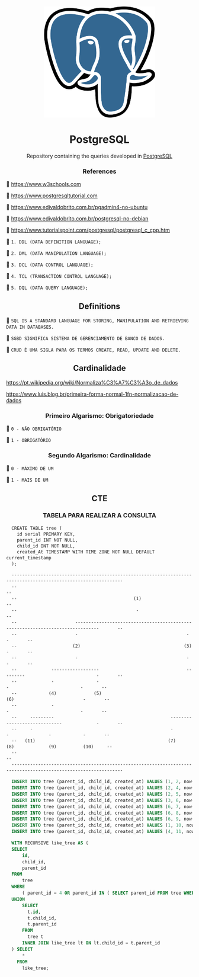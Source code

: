 <p align="center"><img height=300 width=300 src="Postgresql_elephant.svg"></p>

<h1 align="center">PostgreSQL</h1>

<p align="center">Repository containing the queries developed in <a href="https://www.postgresql.org">PostgreSQL</a></p>

<h3 align="center">References</h3>

<span>👹</span> <a href="https://www.w3schools.com">https://www.w3schools.com</a>

<span>👹</span> <a href="https://www.postgresqltutorial.com">https://www.postgresqltutorial.com</a>

<span>👹</span> <a href="https://www.edivaldobrito.com.br/pgadmin4-no-ubuntu">https://www.edivaldobrito.com.br/pgadmin4-no-ubuntu</a>

<span>👹</span> <a href="https://www.edivaldobrito.com.br/postgresql-no-debian">https://www.edivaldobrito.com.br/postgresql-no-debian</a>

<span>👹</span> <a href="https://www.tutorialspoint.com/postgresql/postgresql_c_cpp.htm">https://www.tutorialspoint.com/postgresql/postgresql_c_cpp.htm</a>

<span>🧷</span> <span>`1. DDL (DATA DEFINITION LANGUAGE);`</span>

<span>🧷</span> <span>`2. DML (DATA MANIPULATION LANGUAGE);`</span>

<span>🧷</span> <span>`3. DCL (DATA CONTROL LANGUAGE);`</span>

<span>🧷</span> <span>`4. TCL (TRANSACTION CONTROL LANGUAGE);`</span>

<span>🧷</span> <span>`5. DQL (DATA QUERY LANGUAGE);`</span>

<h2 align="center">Definitions</h2>

<span>📀</span> <span>`SQL IS A STANDARD LANGUAGE FOR STORING, MANIPULATION AND RETRIEVING DATA IN DATABASES.`</span>

<span>📀</span> <span>`SGBD SIGNIFICA SISTEMA DE GERENCIAMENTO DE BANCO DE DADOS.`</span>

<span>📀</span> <span>`CRUD É UMA SIGLA PARA OS TERMOS CREATE, READ, UPDATE AND DELETE.`</span>

<h2 align="center">Cardinalidade</h2>

<a href="https://pt.wikipedia.org/wiki/Normaliza%C3%A7%C3%A3o_de_dados">https://pt.wikipedia.org/wiki/Normaliza%C3%A7%C3%A3o_de_dados</a>

<a href="https://www.luis.blog.br/primeira-forma-normal-1fn-normalizacao-de-dados">https://www.luis.blog.br/primeira-forma-normal-1fn-normalizacao-de-dados</a>

<h3 align="center">Primeiro Algarismo: Obrigatoriedade</h3>

🌂 `0 - NÃO OBRIGATÓRIO`

🌂 `1 - OBRIGATÓRIO`

<h3 align="center">Segundo Algarismo: Cardinalidade</h3>

🌂 `0 - MÁXIMO DE UM`

🌂 `1 - MAIS DE UM`

<h2 align="center">CTE</h2>

<h3 align="center">TABELA PARA REALIZAR A CONSULTA</h3>

  ```
    CREATE TABLE tree (
      id serial PRIMARY KEY,
      parent_id INT NOT NULL,
      child_id INT NOT NULL,
      created_At TIMESTAMP WITH TIME ZONE NOT NULL DEFAULT current_timestamp
    );
  ```

  ```
    ----------------------------------------------------------------------------------------------------------------
    --                                                                                                            --
    --                                            (1)                                                             --
    --                                             -                                                              --
    --                      -------------------------------------------------------------------------------       --
    --                      -                                         -                                   -       --
    --                     (2)                                       (3)                                  -       --
    --                      -                                         -                                   -       --
    --             ------------------                                 ---------                           -       --
    --             -                -                                         -                           -       --
    --            (4)              (5)                                       (6)                          -       --
    --             -                                                          -                           -       --
    --     ---------                                            -----------------------------             -       --
    --     -                                                    -            -               -            -       --
    --   (11)                                                  (7)          (8)             (9)          (10)     --
    --                                                                                                            --
    ----------------------------------------------------------------------------------------------------------------
  ```

  ```sql
    INSERT INTO tree (parent_id, child_id, created_at) VALUES (1, 2, now());
    INSERT INTO tree (parent_id, child_id, created_at) VALUES (2, 4, now());
    INSERT INTO tree (parent_id, child_id, created_at) VALUES (2, 5, now());
    INSERT INTO tree (parent_id, child_id, created_at) VALUES (3, 6, now());
    INSERT INTO tree (parent_id, child_id, created_at) VALUES (6, 7, now());
    INSERT INTO tree (parent_id, child_id, created_at) VALUES (6, 8, now());
    INSERT INTO tree (parent_id, child_id, created_at) VALUES (6, 9, now());
    INSERT INTO tree (parent_id, child_id, created_at) VALUES (1, 10, now());
    INSERT INTO tree (parent_id, child_id, created_at) VALUES (4, 11, now());
  ```

  ```sql
    WITH RECURSIVE like_tree AS (
    SELECT
        id,
        child_id,
        parent_id
    FROM
        tree
    WHERE
        ( parent_id = 4 OR parent_id IN ( SELECT parent_id FROM tree WHERE child_id = 4 ) ) -- TENTAR ARRUMAR AQUI, RETORNANDO TODOS OS PARENTS
    UNION
        SELECT
          t.id,
          t.child_id,
          t.parent_id
        FROM
          tree t
        INNER JOIN like_tree lt ON lt.child_id = t.parent_id
    ) SELECT
        *
      FROM
        like_tree;
  ```